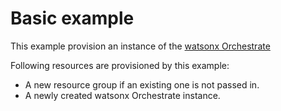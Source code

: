 # Basic example

This example provision an instance of the [watsonx Orchestrate](https://github.com/terraform-ibm-modules/terraform-ibm-watsonx-orchestrate)

Following resources are provisioned by this example:

- A new resource group if an existing one is not passed in.
- A newly created watsonx Orchestrate instance.
